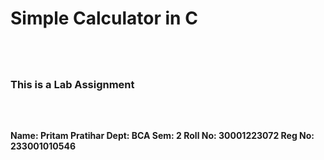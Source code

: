 # <h1> Simple Calculator in C <h1>
<br>
<h3>This is a Lab Assignment <h3>
<br>
<h4>
 Name: Pritam Pratihar
 Dept: BCA
 Sem: 2
 Roll No: 30001223072
 Reg No: 233001010546
<h4>
